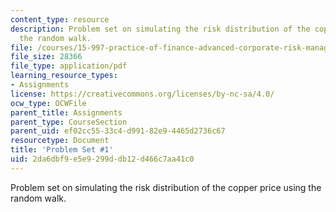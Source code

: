 ```yaml
---
content_type: resource
description: Problem set on simulating the risk distribution of the copper price using
  the random walk.
file: /courses/15-997-practice-of-finance-advanced-corporate-risk-management-spring-2009/2da6dbf9e5e9299ddb12d466c7aa41c0_MIT15_997s09_pset01.pdf
file_size: 28366
file_type: application/pdf
learning_resource_types:
- Assignments
license: https://creativecommons.org/licenses/by-nc-sa/4.0/
ocw_type: OCWFile
parent_title: Assignments
parent_type: CourseSection
parent_uid: ef02cc55-33c4-d991-82e9-4465d2736c67
resourcetype: Document
title: 'Problem Set #1'
uid: 2da6dbf9-e5e9-299d-db12-d466c7aa41c0
---
```

Problem set on simulating the risk distribution of the copper price using the random walk.